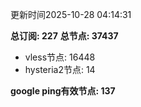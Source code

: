 更新时间2025-10-28 04:14:31

**总订阅: 227**
**总节点: 37437**
- vless节点: 16448
- hysteria2节点: 14

**google ping有效节点: 137**
